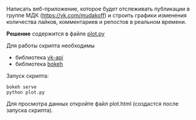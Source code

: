 Написать веб-приложение, которое будет отслеживать публикации в группе МДК (https://vk.com/mudakoff) и строить графики изменения количества лайков, комментариев и репостов в реальном времени.

**Решение** содержится в файле [plot.py](https://github.com/mxmaslin/Test-tasks/blob/master/tests_python/mudakoff/plot.py)

Для работы скрипта необходимы
- библиотека [vk-api](https://github.com/python273/vk_api)
- библиотека [bokeh](https://bokeh.pydata.org/en/latest/)

Запуск скрипта:

    bokeh serve
    python plot.py
    
Для просмотра данных откройте файл plot.html (создастся после запуска скрипта).

